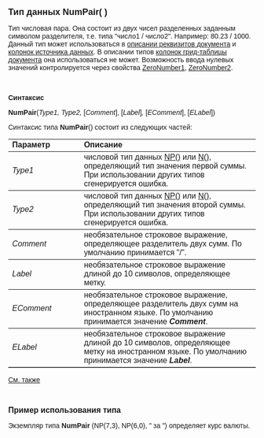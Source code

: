 ﻿<html>
<head>
<title>NumPair()</title>
</head>

<body>

<p><strong><font size="4" face="Arial">Тип данных NumPair( )</font></strong></p>

<p class="label"><font face="Arial">Тип числовая пара. Она состоит из 
двух чисел разделенных заданным символом разделителя, т.е. типа &quot;число1 / 
число2&quot;. Например: 80.23 / 1000. Данный тип может использоваться в <a href="../Defs/doc.html">
описании реквизитов документа</a> и <a href="../Defs/Data.html">колонок источника 
данных</a>. В описании типов <a
href="../Defs/doc.html">колонок грид-таблицы документа</a>
она использоваться не может. Возможность ввода нулевых значений контролируется 
через свойства <a
href="../Functions/ASDOC/Control.html#ZeroNumber1">ZeroNumber1</a>, <a
href="../Functions/ASDOC/Control.html#ZeroNumber2">ZeroNumber2</a>.</font></p>

<p class="label">&nbsp;</p>

<p class="label"><font face="Arial"><b>Синтаксис</b></font></p>

<p><font face="Arial"><strong>NumPair</strong>(<em>Type1, Type2, </em>
[<em>Comment</em>], [<em>Label</em>]<em>, </em>[<em>EComment</em>], [<em>ELabel</em>])</font></p>

<p><font face="Arial">Синтаксис типа <strong>NumPair</strong>() 
состоит из следующих частей:</font></p>

<table border="1" cellPadding="5" cols="2" frame="below" rules="rows">
<TBODY>
  <tr vAlign="top">
    <td class="label" width="29%"><font face="Arial"><b>Параметр</b></font></td>
    <td class="label" width="71%"><font face="Arial"><strong>Описание</strong></font></td>
  </tr>
  <tr>
    <td width="29%"><font face="Arial"><em>Type1</em></font></td>
    <td width="71%"><font face="Arial">числовой тип данных <a
    href="Np().html">NP()</a> или <a href="N().html">N()</a>, определяющий тип 
	значения первой суммы. При использовании других типов сгенерируется ошибка.</font></td>
  </tr>
</TBODY>
  <tr>
    <td width="29%"><em><font face="Arial">Type2</font></em></td>
    <td width="71%"><font face="Arial">числовой тип данных <a
    href="Np().html">NP()</a> или <a href="N().html">N()</a>, определяющий тип 
	значения второй суммы. При использовании других типов сгенерируется ошибка.</font></td>
  </tr>
  <tr>
    <td width="29%"><em><font face="Arial">Comment</font></em></td>
    <td width="71%"><font face="Arial">необязательное строковое 
	выражение, определяющее разделитель двух сумм. По умолчанию принимается &quot;/&quot;.</font></td>
  </tr>
  <tr>
    <td width="29%"><em><font face="Arial">Label</font></em></td>
    <td width="71%"><font face="Arial">необязательное строковое 
	выражение длиной до 10 символов, определяющее метку.</font></td>
  </tr>
  <tr>
    <td width="29%"><em><font face="Arial">EComment</font></em></td>
    <td width="71%"><font face="Arial">необязательное строковое 
	выражение, определяющее разделитель двух сумм на иностранном языке. По 
	умолчанию принимается значение <strong><em>Comment</em></strong>.</font></td>
  </tr>
  <tr>
    <td width="29%"><em><font face="Arial">ELabel</font></em></td>
    <td width="71%"><font face="Arial">необязательное строковое 
	выражение длиной до 10 символов, определяющее метку на иностранном языке. По 
	умолчанию принимается значение <strong><em>Label</em></strong>.</font></td>
  </tr>
</table>

<p class="label"><font face="Arial"><a href="../types.html">См. также</a></font></p>

<p class="label">&nbsp;</p>

<p><font size="3" face="Arial"><strong>Пример использования типа </strong></font></p>

<p><font face="Arial">Экземпляр типа <strong>NumPair</strong>
(NP(7,3), NP(6,0), &quot; за &quot;) определяет курс валюты.</font></p>
</body>
</html>
